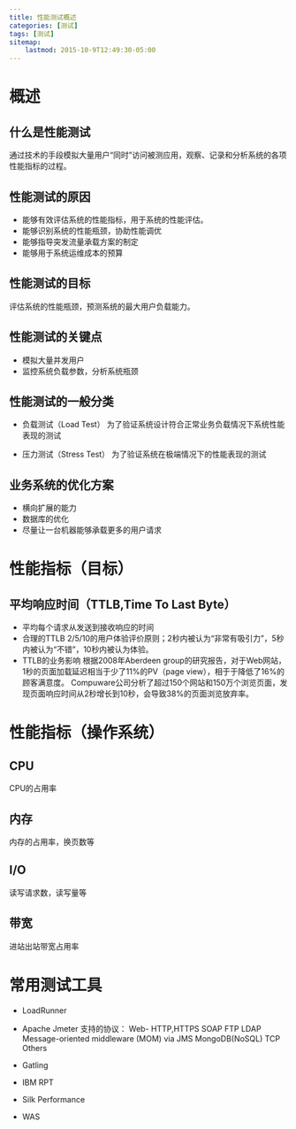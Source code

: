 ```yaml
---
title: 性能测试概述
categories: [测试]
tags: [测试]
sitemap:
    lastmod: 2015-10-9T12:49:30-05:00
---
```




概述
================================================

什么是性能测试
-----------------------------------

通过技术的手段模拟大量用户“同时”访问被测应用，观察、记录和分析系统的各项性能指标的过程。



性能测试的原因
-----------------------------------

* 能够有效评估系统的性能指标，用于系统的性能评估。
* 能够识别系统的性能瓶颈，协助性能调优
* 能够指导突发流量承载方案的制定
* 能够用于系统运维成本的预算



性能测试的目标
-----------------------------------

评估系统的性能瓶颈，预测系统的最大用户负载能力。



性能测试的关键点
-----------------------------------

* 模拟大量并发用户
* 监控系统负载参数，分析系统瓶颈



性能测试的一般分类
-----------------------------------

* 负载测试（Load Test）
为了验证系统设计符合正常业务负载情况下系统性能表现的测试

* 压力测试（Stress Test）
为了验证系统在极端情况下的性能表现的测试




业务系统的优化方案
-----------------------------------

* 横向扩展的能力
* 数据库的优化
* 尽量让一台机器能够承载更多的用户请求







性能指标（目标）
================================================

平均响应时间（TTLB,Time To Last Byte）
-----------------------------------

* 平均每个请求从发送到接收响应的时间
* 合理的TTLB
2/5/10的用户体验评价原则；2秒内被认为“非常有吸引力”，5秒内被认为“不错”，10秒内被认为体验。
* TTLB的业务影响
根据2008年Aberdeen group的研究报告，对于Web网站，1秒的页面加载延迟相当于少了11%的PV（page view），相于于降低了16%的顾客满意度。
Compuware公司分析了超过150个网站和150万个浏览页面，发现页面响应时间从2秒增长到10秒，会导致38%的页面浏览放弃率。






性能指标（操作系统）
================================================

CPU
-----------------------------------

CPU的占用率



内存
-----------------------------------

内存的占用率，换页数等



I/O
-----------------------------------

读写请求数，读写量等



带宽
-----------------------------------

进站出站带宽占用率






常用测试工具
================================================

* LoadRunner

* Apache Jmeter
支持的协议：
Web- HTTP,HTTPS
SOAP
FTP
LDAP
Message-oriented middleware (MOM) via JMS
MongoDB(NoSQL)
TCP
Others

* Gatling

* IBM RPT

* Silk Performance

* WAS